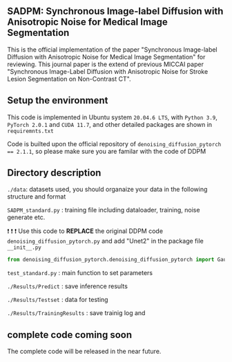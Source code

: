 ## SADPM: Synchronous Image-label Diffusion with Anisotropic Noise for Medical Image Segmentation
This is the official implementation of the paper "Synchronous Image-label Diffusion with Anisotropic Noise for Medical Image Segmentation" for reviewing. This journal paper is the extend of previous MICCAI paper "Synchronous Image-Label Diffusion with Anisotropic Noise for Stroke Lesion Segmentation on Non-Contrast CT".


## Setup the environment
This code is implemented in Ubuntu system `20.04.6 LTS`, with `Python 3.9`, `PyTorch 2.0.1` and `CUDA 11.7`, and other detailed packages are shown in `requiremnts.txt`

Code is builted upon the official repository of `denoising_diffusion_pytorch == 2.1.1`, so please make sure you are familar with the code of DDPM

## Directory description


`./data`: datasets used, you should organaize your data in the following structure and format


`SADPM_standard.py` : training file including dataloader, training, noise generate etc. 

❗ ❗ ❗ Use this code to **REPLACE** the original DDPM code `denoising_diffusion_pytorch.py` and add "Unet2" in the package file `__init__.py` 

```python
from denoising_diffusion_pytorch.denoising_diffusion_pytorch import GaussianDiffusion, Unet, Trainer,**Unet2**
```

`test_standard.py` : main function to set parameters
 
`./Results/Predict` : save inference results

`./Results/Testset` : data for testing

`./Results/TrainingResults` : save trainig log and  

## complete code coming soon

The complete code will be released in the near future.
